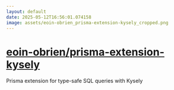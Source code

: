 ```yaml
---
layout: default
date: 2025-05-12T16:56:01.074158
image: assets/eoin-obrien_prisma-extension-kysely_cropped.png
---
```


# [eoin-obrien/prisma-extension-kysely](https://github.com/eoin-obrien/prisma-extension-kysely)

Prisma extension for type-safe SQL queries with Kysely

